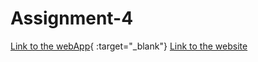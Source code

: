 # Assignment-4

[Link to the webApp](https://64c334e3e3215d2241a02560--lucent-chebakia-f74b52.netlify.app/){ :target="_blank"}
<a href="https://64c334e3e3215d2241a02560--lucent-chebakia-f74b52.netlify.app/" target="_blank">Link to the website</a>
